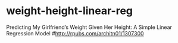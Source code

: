 # weight-height-linear-reg
Predicting My Girlfriend’s Weight Given Her Height: A Simple Linear Regression Model
#http://rpubs.com/architn01/1307300


